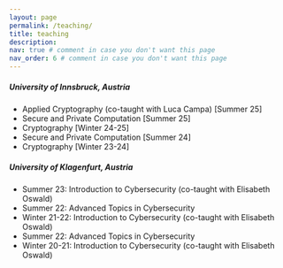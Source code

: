 ```yaml
---
layout: page
permalink: /teaching/
title: teaching
description: 
nav: true # comment in case you don't want this page
nav_order: 6 # comment in case you don't want this page
---
```


##### University of Innsbruck, Austria

- Applied Cryptography (co-taught with Luca Campa)  [Summer 25]
- Secure and Private Computation [Summer 25]
- Cryptography  [Winter 24-25]
- Secure and Private Computation [Summer 24]
- Cryptography  [Winter 23-24]

##### University of Klagenfurt, Austria

- Summer 23: Introduction to Cybersecurity (co-taught with Elisabeth Oswald)
- Summer 22: Advanced Topics in Cybersecurity
- Winter 21-22: Introduction to Cybersecurity (co-taught with Elisabeth Oswald)
- Summer 22: Advanced Topics in Cybersecurity
- Winter 20-21: Introduction to Cybersecurity (co-taught with Elisabeth Oswald)
